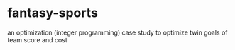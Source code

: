 # fantasy-sports
an optimization (integer programming) case study to optimize twin goals of team score and cost 
